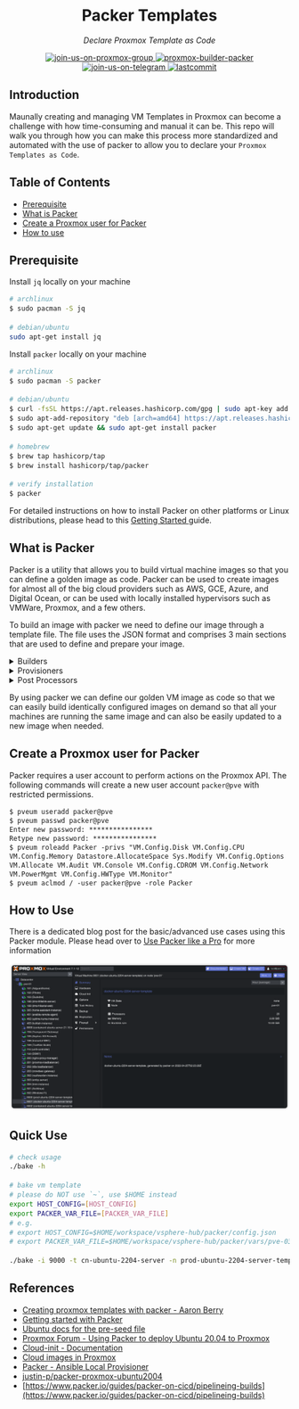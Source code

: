 <h1 align="center">Packer Templates</h1>
<p align="center">
    <em>Declare Proxmox Template as Code</em>
</p>
<p align="center">
    <a href="https://t.me/pve_zh">
        <img src="https://img.shields.io/badge/join-us%20on%20proxmox%20group-gray.svg?longCache=true&logo=proxmox&colorB=orange" alt="join-us-on-proxmox-group"/>
    </a>
    <a href="https://www.packer.io/plugins/builders/proxmox/">
        <img src="https://img.shields.io/badge/provider-proxmox%20builder-gray.svg?longCache=true&logo=packer&colorB=blueviolet" alt="proxmox-builder-packer"/>
    </a>
    <a href="https://t.me/joinchat/7AG3aEQ5I00wY2Q5">
        <img src="https://img.shields.io/badge/join-us%20on%20telegram-gray.svg?longCache=true&logo=telegram&colorB=blue" alt="join-us-on-telegram"/>
    </a>
    <a href="https://github.com/TechProber/cloud-estate">
        <img src="https://img.shields.io/github/last-commit/TechProber/cloud-estate" alt="lastcommit"/>
    </a>
</p>

## Introduction

Maunally creating and managing VM Templates in Proxmox can become a challenge with how time-consuming and manual it can be. This repo will walk you through how you can make this process more standardized and automated with the use of packer to allow you to declare your `Proxmox Templates as Code`.

## Table of Contents

- [Prerequisite](#prerequisite)
- [What is Packer](#what-is-packer)
- [Create a Proxmox user for Packer](#create-proxmox-user-for-packer)
- [How to use](#how-to-use)

## Prerequisite

Install `jq` locally on your machine

```bash
# archlinux
$ sudo pacman -S jq

# debian/ubuntu
sudo apt-get install jq
```

Install `packer` locally on your machine

```bash
# archlinux
$ sudo pacman -S packer

# debian/ubuntu
$ curl -fsSL https://apt.releases.hashicorp.com/gpg | sudo apt-key add -
$ sudo apt-add-repository "deb [arch=amd64] https://apt.releases.hashicorp.com $(lsb_release -cs) main"
$ sudo apt-get update && sudo apt-get install packer

# homebrew
$ brew tap hashicorp/tap
$ brew install hashicorp/tap/packer

# verify installation
$ packer
```

For detailed instructions on how to install Packer on other platforms or Linux distributions, please head to this [ Getting Started ](https://learn.hashicorp.com/tutorials/packer/get-started-install-cli) guide.

## What is Packer

Packer is a utility that allows you to build virtual machine images so that you can define a golden image as code. Packer can be used to create images for almost all of the big cloud providers such as AWS, GCE, Azure, and Digital Ocean, or can be used with locally installed hypervisors such as VMWare, Proxmox, and a few others.

To build an image with packer we need to define our image through a template file. The file uses the JSON format and comprises 3 main sections that are used to define and prepare your image.

<details><summary>Builders</summary>

</br>

> Builders: Components of Packer that are able to create a machine image for a single platform. A builder is invoked as part of a build in order to create the actual resulting images.

</details>

<details><summary>Provisioners</summary>

</br>

> Provisioners: Install and configure software within a running machine prior to that machine being turned into a static image. Example provisioners include shell scripts, Chef, Puppet, etc.

</details>

<details><summary>Post Processors</summary>

</br>

> Provisioners: Install and configure software within a running machine prior to that machine being turned into a static image. Example provisioners include shell scripts, Chef, Puppet, etc.

</details>

By using packer we can define our golden VM image as code so that we can easily build identically configured images on demand so that all your machines are running the same image and can also be easily updated to a new image when needed.

## Create a Proxmox user for Packer

Packer requires a user account to perform actions on the Proxmox API. The following commands will create a new user account `packer@pve` with restricted permissions.

```
$ pveum useradd packer@pve
$ pveum passwd packer@pve
Enter new password: ****************
Retype new password: ****************
$ pveum roleadd Packer -privs "VM.Config.Disk VM.Config.CPU VM.Config.Memory Datastore.AllocateSpace Sys.Modify VM.Config.Options VM.Allocate VM.Audit VM.Console VM.Config.CDROM VM.Config.Network VM.PowerMgmt VM.Config.HWType VM.Monitor"
$ pveum aclmod / -user packer@pve -role Packer
```

## How to Use

There is a dedicated blog post for the basic/advanced use cases using this Packer module. Please head over to [Use Packer like a Pro](https://www.hikariai.net/blog/24-use-packer-like-a-pro/) for more information

![](https://github.com/TechProber/cloud-estate/blob/master/packer-templates/assets/screenshot.png?raw=true)

## Quick Use

```bash
# check usage
./bake -h

# bake vm template
# please do NOT use `~`, use $HOME instead
export HOST_CONFIG=[HOST_CONFIG]
export PACKER_VAR_FILE=[PACKER_VAR_FILE]
# e.g.
# export HOST_CONFIG=$HOME/workspace/vsphere-hub/packer/config.json
# export PACKER_VAR_FILE=$HOME/workspace/vsphere-hub/packer/vars/pve-03-ubuntu-2204.json

./bake -i 9000 -t cn-ubuntu-2204-server -n prod-ubuntu-2204-server-template -c $HOST_CONFIG -f $PACKER_VAR_FILE
```

## References

- [Creating proxmox templates with packer - Aaron Berry](https://dev.to/aaronktberry/creating-proxmox-templates-with-packer-1b35)
- [Getting started with Packer](https://packer.io/intro/getting-started/install.html)
- [Ubuntu docs for the pre-seed file](https://help.ubuntu.com/16.04/installation-guide/i386/apbs04.html)
- [Proxmox Forum - Using Packer to deploy Ubuntu 20.04 to Proxmox](https://forum.proxmox.com/threads/using-packer-to-deploy-ubuntu-20-04-to-proxmox.104275/)
- [Cloud-init - Documentation](https://cloudinit.readthedocs.io/en/0.7.7/index.html)
- [Cloud images in Proxmox](https://gist.github.com/chriswayg/b6421dcc69cb3b7e41f2998f1150e1df)
- [Packer - Ansible Local Provisioner](https://www.packer.io/plugins/provisioners/ansible/ansible-local)
- [justin-p/packer-proxmox-ubuntu2004](https://github.com/justin-p/packer-proxmox-ubuntu2004/blob/main/playbooks/tasks/enable_cloud-init.yml)
- [https://www.packer.io/guides/packer-on-cicd/pipelineing-builds](https://www.packer.io/guides/packer-on-cicd/pipelineing-builds)

